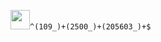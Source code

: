 <p><img src="https://github.com/images/mona-whisper.gif" height="31" /><code>^(109_)+(2500_)+(205603_)+$</code></p>

